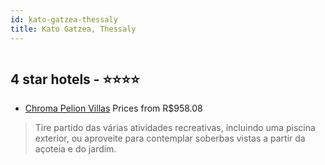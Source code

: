 ```yaml
---
id: kato-gatzea-thessaly
title: Kato Gatzea, Thessaly
---
```


<center><img src="https://i.travelapi.com/hotels/15000000/14650000/14649500/14649482/90303051_z.jpg" alt="" /></center>


##  4 star hotels - ⭐️⭐️⭐️⭐️

-    [Chroma Pelion Villas](https://www.hurb.com/br/aud/https://www.hurb.com/br/hotels/kato-gatzea/chroma-pelion-villas-HT-3EFQ?cmp=18055) Prices from R$958.08
   > Tire partido das várias atividades recreativas, incluindo uma piscina exterior, ou aproveite para contemplar soberbas vistas a partir da açoteia e do jardim.

